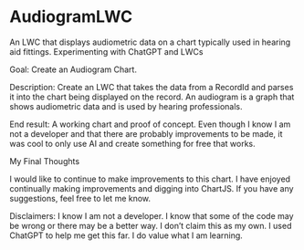 # AudiogramLWC
An LWC that displays audiometric data on a chart typically used in hearing aid fittings. 
Experimenting with ChatGPT and LWCs

Goal:  Create an Audiogram Chart.

Description: Create an LWC that takes the data from a RecordId and parses it into the chart being displayed on the record.  An audiogram is a graph that shows audiometric data and is used by hearing professionals.  

End result: A working chart and proof of concept.  Even though I know I am not a developer and that there are probably improvements to be made, it was cool to only use AI and create something for free that works. 

My Final Thoughts

I would like to continue to make improvements to this chart.  I have enjoyed continually making improvements and digging into ChartJS.  If you have any suggestions, feel free to let me know.

Disclaimers:
I know I am not a developer.  I know that some of the code may be wrong or there may be a better way.  I don’t claim this as my own.  I used ChatGPT to help me get this far.  I do value what I am learning.  
